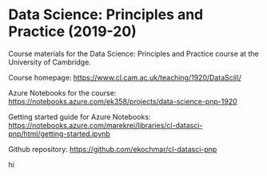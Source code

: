 # Data Science: Principles and Practice (2019-20)

Course materials for the Data Science: Principles and Practice course at the University of Cambridge.

Course homepage: https://www.cl.cam.ac.uk/teaching/1920/DataSciII/

Azure Notebooks for the course: https://notebooks.azure.com/ek358/projects/data-science-pnp-1920

Getting started guide for Azure Notebooks: https://notebooks.azure.com/marekrei/libraries/cl-datasci-pnp/html/getting-started.ipynb

Github repository: https://github.com/ekochmar/cl-datasci-pnp

hi